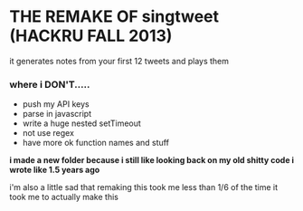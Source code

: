 THE REMAKE OF singtweet (HACKRU FALL 2013)
=============
it generates notes from your first 12 tweets and plays them

### where i DON'T.....
* push my API keys
* parse in javascript
* write a huge nested setTimeout
* not use regex
* have more ok function names and stuff


**i made a new folder because i still like looking back on my old shitty code i wrote like 1.5 years ago**

i'm also a little sad that remaking this took me less than 1/6 of the time it took me to actually make this

